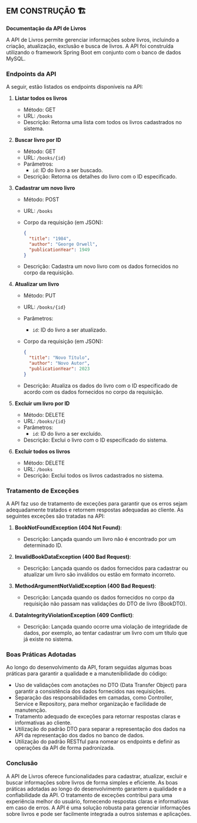 ## EM CONSTRUÇÃO 🏗️

**Documentação da API de Livros**

A API de Livros permite gerenciar informações sobre livros, incluindo a criação, atualização, exclusão e busca de livros. A API foi construída utilizando o framework Spring Boot em conjunto com o banco de dados MySQL.

### Endpoints da API

A seguir, estão listados os endpoints disponíveis na API:

1. **Listar todos os livros**

   - Método: GET
   - URL: `/books`
   - Descrição: Retorna uma lista com todos os livros cadastrados no sistema.

2. **Buscar livro por ID**

   - Método: GET
   - URL: `/books/{id}`
   - Parâmetros:
     - `id`: ID do livro a ser buscado.
   - Descrição: Retorna os detalhes do livro com o ID especificado.

3. **Cadastrar um novo livro**

   - Método: POST

   - URL: `/books`

   - Corpo da requisição (em JSON):

     ```json
     {
       "title": "1984",
       "author": "George Orwell",
       "publicationYear": 1949
     }
     ```

   - Descrição: Cadastra um novo livro com os dados fornecidos no corpo da requisição.

4. **Atualizar um livro**

   - Método: PUT

   - URL: `/books/{id}`

   - Parâmetros:

     - `id`: ID do livro a ser atualizado.

   - Corpo da requisição (em JSON):

     ```json
     {
       "title": "Novo Título",
       "author": "Novo Autor",
       "publicationYear": 2023
     }
     ```

   - Descrição: Atualiza os dados do livro com o ID especificado de acordo com os dados fornecidos no corpo da requisição.

5. **Excluir um livro por ID**

   - Método: DELETE
   - URL: `/books/{id}`
   - Parâmetros:
     - `id`: ID do livro a ser excluído.
   - Descrição: Exclui o livro com o ID especificado do sistema.

6. **Excluir todos os livros**

   - Método: DELETE
   - URL: `/books`
   - Descrição: Exclui todos os livros cadastrados no sistema.

### Tratamento de Exceções

A API faz uso de tratamento de exceções para garantir que os erros sejam adequadamente tratados e retornem respostas adequadas ao cliente. As seguintes exceções são tratadas na API:

1. **BookNotFoundException (404 Not Found)**:
   - Descrição: Lançada quando um livro não é encontrado por um determinado ID.

2. **InvalidBookDataException (400 Bad Request)**:
   - Descrição: Lançada quando os dados fornecidos para cadastrar ou atualizar um livro são inválidos ou estão em formato incorreto.

3. **MethodArgumentNotValidException (400 Bad Request)**:
   - Descrição: Lançada quando os dados fornecidos no corpo da requisição não passam nas validações do DTO de livro (BookDTO).

4. **DataIntegrityViolationException (409 Conflict)**:
   - Descrição: Lançada quando ocorre uma violação de integridade de dados, por exemplo, ao tentar cadastrar um livro com um título que já existe no sistema.

### Boas Práticas Adotadas

Ao longo do desenvolvimento da API, foram seguidas algumas boas práticas para garantir a qualidade e a manutenibilidade do código:

- Uso de validações com anotações no DTO (Data Transfer Object) para garantir a consistência dos dados fornecidos nas requisições.
- Separação das responsabilidades em camadas, como Controller, Service e Repository, para melhor organização e facilidade de manutenção.
- Tratamento adequado de exceções para retornar respostas claras e informativas ao cliente.
- Utilização do padrão DTO para separar a representação dos dados na API da representação dos dados no banco de dados.
- Utilização do padrão RESTful para nomear os endpoints e definir as operações da API de forma padronizada.

### Conclusão

A API de Livros oferece funcionalidades para cadastrar, atualizar, excluir e buscar informações sobre livros de forma simples e eficiente. As boas práticas adotadas ao longo do desenvolvimento garantem a qualidade e a confiabilidade da API. O tratamento de exceções contribui para uma experiência melhor do usuário, fornecendo respostas claras e informativas em caso de erros. A API é uma solução robusta para gerenciar informações sobre livros e pode ser facilmente integrada a outros sistemas e aplicações.
